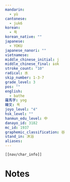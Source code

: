 ```yaml
---
mandarin:
  - yù
cantonese:
  - juk6
korean:
  - 욕
korean_native: ""
japanese:
  - YOKU
japanese_nanori: ""
vietnamese:
middle_chinese_initial: j
middle_chinese_final: ɨok
stroke_count: "10"
radical: 水
skip_number: 1-3-7
grade_level: 3
pos: ""
english:
  - bathe
羅馬字: yog
韓文: 욕
joyo_level: "4"
hsk_level: ""
hanmun_edu_level: 中
danayo_id: 3182
mc_id: 1937
graphemic_classification: 谷
stand_in: 沐浴
aliases:
---
```

```meta-bind-embed
[[nav/char_info]]
```

# Notes
